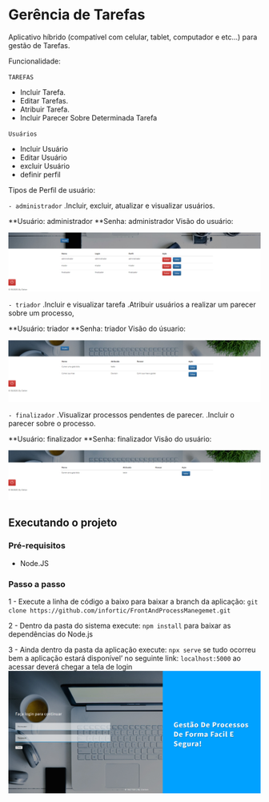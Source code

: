 # Gerência de Tarefas

Aplicativo híbrido (compatível com celular, tablet, computador e etc...) para gestão de Tarefas.

Funcionalidade: 

`TAREFAS`
- Incluir Tarefa.
- Editar Tarefas.
- Atribuir Tarefa.
- Incluir Parecer Sobre Determinada Tarefa



`Usuários`
- Incluir Usuário 
- Editar Usuário
- excluir Usuário
- definir perfil

Tipos de Perfil  de usuário: 

`- administrador`
.Incluir, excluir, atualizar e visualizar usuários.

**Usuário: administrador
**Senha: administrador 
Visão do usuário:

![alt text](imgs/adm.png)

`- triador`
.Incluir e visualizar tarefa
.Atribuir usuários a realizar um parecer sobre um processo,

**Usuário: triador
**Senha: triador 
Visão do úsuario:

![alt text](imgs/tri.png)

`- finalizador`
.Visualizar processos pendentes de parecer.
.Incluir o parecer sobre o processo.

**Usuário: finalizador
**Senha: finalizador 
Visão do usuário:

![alt text](imgs/fin.png)


## Executando o projeto

### Pré-requisitos
* Node.JS

### Passo a passo

1 - Execute a linha de código a baixo para baixar a branch da aplicação: 
`git clone https://github.com/infortic/FrontAndProcessManegemet.git`

2 - Dentro da pasta do sistema execute: 
`npm install`
para baixar as dependências do Node.js

3 - Ainda dentro da pasta da aplicação execute: 
`npx serve`
se tudo ocorreu bem a aplicação estará disponível’ no seguinte link: `localhost:5000` 
ao acessar deverá chegar a tela de login
![alt text](imgs/login.png)

